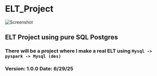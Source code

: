 ﻿# ELT_Project

![Screenshot]([./Screenshot-2025-06-29-214413.png](https://github.com/epicbruh11111/ELT_Project/blob/main/Screenshot%202025-06-29%20214413.png))

## ELT Project using pure SQL Postgres

### There will be a project where I make a real ELT using  ```Mysql -> pyspark -> Mysql (des)```

### Version: 1.0.0 Date: 6/29/25 
